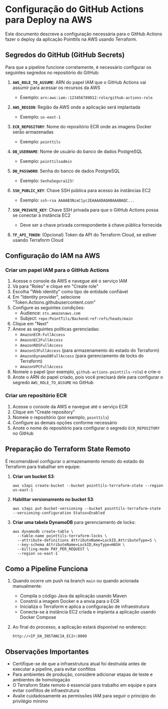 # Configuração do GitHub Actions para Deploy na AWS

Este documento descreve a configuração necessária para o GitHub Actions fazer o deploy da aplicação Pointtils na AWS usando Terraform.

## Segredos do GitHub (GitHub Secrets)

Para que a pipeline funcione corretamente, é necessário configurar os seguintes segredos no repositório do GitHub:

1. **`AWS_ROLE_TO_ASSUME`**: ARN do papel IAM que o GitHub Actions vai assumir para acessar os recursos da AWS
   - Exemplo: `arn:aws:iam::123456789012:role/github-actions-role`

2. **`AWS_REGION`**: Região da AWS onde a aplicação será implantada
   - Exemplo: `us-east-1`

3. **`ECR_REPOSITORY`**: Nome do repositório ECR onde as imagens Docker serão armazenadas
   - Exemplo: `pointtils`

4. **`DB_USERNAME`**: Nome de usuário do banco de dados PostgreSQL
   - Exemplo: `pointtilsadmin`

5. **`DB_PASSWORD`**: Senha do banco de dados PostgreSQL
   - Exemplo: `SenhaSegura123!`

6. **`SSH_PUBLIC_KEY`**: Chave SSH pública para acesso às instâncias EC2
   - Exemplo: `ssh-rsa AAAAB3NzaC1yc2EAAAADAQABAAABAQC...`

7. **`SSH_PRIVATE_KEY`**: Chave SSH privada para que o GitHub Actions possa se conectar à instância EC2
   - Deve ser a chave privada correspondente à chave pública fornecida

8. **`TF_API_TOKEN`**: (Opcional) Token da API do Terraform Cloud, se estiver usando Terraform Cloud

## Configuração do IAM na AWS

### Criar um papel IAM para o GitHub Actions

1. Acesse o console da AWS e navegue até o serviço IAM
2. Vá para "Roles" e clique em "Create role"
3. Escolha "Web identity" como tipo de entidade confiável
4. Em "Identity provider", selecione "Token.Actions.githubusercontent.com"
5. Configure as seguintes condições:
   - Audience: `sts.amazonaws.com`
   - Subject: `repo:PointTils/Backend:ref:refs/heads/main`
6. Clique em "Next"
7. Anexe as seguintes políticas gerenciadas:
   - `AmazonECR-FullAccess`
   - `AmazonEC2FullAccess`
   - `AmazonRDSFullAccess`
   - `AmazonS3FullAccess` (para armazenamento do estado do Terraform)
   - `AmazonDynamoDBFullAccess` (para gerenciamento de locks do Terraform)
   - `AmazonVPCFullAccess`
8. Nomeie o papel (por exemplo, `github-actions-pointtils-role`) e crie-o
9. Anote o ARN do papel criado, pois você precisará dele para configurar o segredo `AWS_ROLE_TO_ASSUME` no GitHub

### Criar um repositório ECR

1. Acesse o console da AWS e navegue até o serviço ECR
2. Clique em "Create repository"
3. Nomeie o repositório (por exemplo, `pointtils`)
4. Configure as demais opções conforme necessário
5. Anote o nome do repositório para configurar o segredo `ECR_REPOSITORY` no GitHub

## Preparação do Terraform State Remoto

É recomendável configurar o armazenamento remoto do estado do Terraform para trabalhar em equipe:

1. **Criar um bucket S3**:
   ```
   aws s3api create-bucket --bucket pointtils-terraform-state --region us-east-1
   ```

2. **Habilitar versionamento no bucket S3**:
   ```
   aws s3api put-bucket-versioning --bucket pointtils-terraform-state --versioning-configuration Status=Enabled
   ```

3. **Criar uma tabela DynamoDB** para gerenciamento de locks:
   ```
   aws dynamodb create-table \
     --table-name pointtils-terraform-locks \
     --attribute-definitions AttributeName=LockID,AttributeType=S \
     --key-schema AttributeName=LockID,KeyType=HASH \
     --billing-mode PAY_PER_REQUEST \
     --region us-east-1
   ```

## Como a Pipeline Funciona

1. Quando ocorre um push na branch `main` ou quando acionada manualmente:
   - Compila o código Java da aplicação usando Maven
   - Constrói a imagem Docker e a envia para o ECR
   - Inicializa o Terraform e aplica a configuração de infraestrutura
   - Conecta-se à instância EC2 criada e implanta a aplicação usando Docker Compose

2. Ao final do processo, a aplicação estará disponível no endereço:
   ```
   http://<IP_DA_INSTANCIA_EC2>:8080
   ```

## Observações Importantes

- Certifique-se de que a infraestrutura atual foi destruída antes de executar a pipeline, para evitar conflitos
- Para ambientes de produção, considere adicionar etapas de teste e ambientes de homologação
- O Terraform State remoto é essencial para trabalho em equipe e para evitar conflitos de infraestrutura
- Avalie cuidadosamente as permissões IAM para seguir o princípio do privilégio mínimo
